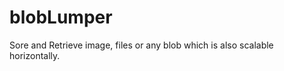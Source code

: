 blobLumper
==========

Sore and Retrieve image, files or any blob which is also scalable horizontally.
